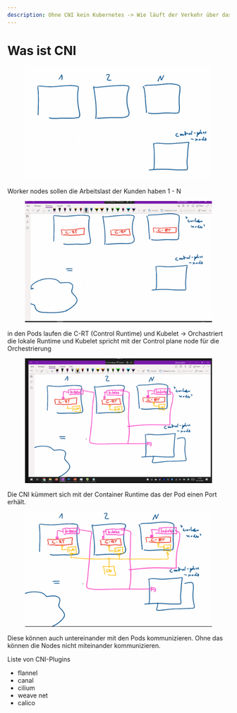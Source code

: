 ```yaml
---
description: Ohne CNI kein Kubernetes -> Wie läuft der Verkehr über das Netzwerk
---
```


# Was ist CNI

<figure><img src=".gitbook/assets/image (1) (1).png" alt=""><figcaption></figcaption></figure>

Worker nodes sollen die Arbeitslast der Kunden haben 1 - N

<figure><img src=".gitbook/assets/image (2) (1).png" alt=""><figcaption></figcaption></figure>



in den Pods laufen die C-RT (Control Runtime) und Kubelet -> Orchastriert die lokale Runtime und Kubelet spricht mit der Control plane node für die Orchestrierung

<figure><img src=".gitbook/assets/image (3).png" alt=""><figcaption></figcaption></figure>

Die CNI kümmert sich mit der Container Runtime das der Pod einen Port erhält.

<figure><img src=".gitbook/assets/image (4).png" alt=""><figcaption></figcaption></figure>

Diese können auch untereinander mit den Pods kommunizieren. Ohne das können die Nodes nicht miteinander kommunizieren.



Liste von CNI-Plugins

* flannel
* canal
* cilium
* weave net
* calico

